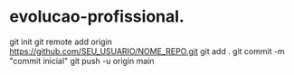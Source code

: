 # evolucao-profissional.
git init git remote add origin https://github.com/SEU_USUARIO/NOME_REPO.git git add . git commit -m "commit inicial" git push -u origin main
